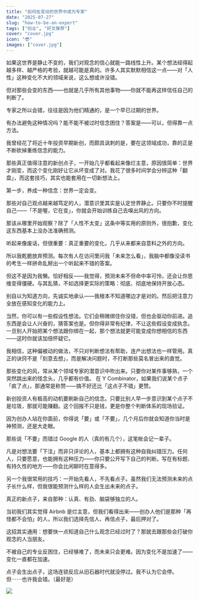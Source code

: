 ```yaml
---
title: "如何在变动的世界中成为专家"
date: "2025-07-27"
slug: "how-to-be-an-expert"
tags: ["创业", "好文推荐"]
cover: "cover.jpg"
icon: "😎"
images: ["cover.jpg"]
---
```

如果这世界是静止不变的，我们对观念的信心就能一路线性上升。某个想法经得起越多样、越严格的考验，就越可能是真的。许多人其实默默相信这一点——对「人性」这种变化不大的领域来说，这么想或许没错。



但对那些会变的东西——也就是几乎所有其他事物——你就不能再这样信任自己的判断了。



专家之所以会错，往往是因为他们精通的，是一个早已过期的世界。



有办法避免这种情况吗？能不能不被过时信念困住？答案是——可以，但得靠一点方法。



我曾经花了将近十年投资早期新创，而颇具讽刺的是，要在这领域成功，靠的正是不断砍掉重练信念的能力。



那些真正值得注意的新创点子，一开始几乎都看起来像烂主意，原因很简单：世界才刚变，而这个变化刚好让它从坏变成了对。我花了很多时间学会分辨这种「翻盘」，而这套技巧，其实也能套用在一切新想法上。



第一步，养成一种信念：世界一定会变。



那些对自己观点越来越笃定的人，潜意识里其实是认定世界静止。只要你不时提醒自己——「不是喔，它在变」，你就会开始训练自己去嗅出风的方向。



那该从哪里开始观察？除了「人性不太变」这条中等实用的原则外，很抱歉，变化这东西基本上没办法准确预测。



听起来像废话，但很重要：真正重要的变化，几乎从来都来自意料之外的方向。



所以我乾脆放弃预测。每次有人在访问里问我「未来怎么看」，我脑中都像没读书的考生一样拼命乱掰出一个听起来不错的答案。



但这不是因为我懒。恰好相反——我觉得，预测未来不但命中率可怜，还会让你思维变得僵硬。与其乱猜，不如选择更实际的策略：彻底、彻底地保持开放心态。



别自以为知道方向，先诚实地承认——我根本不知道哪边才是对的。然后把注意力全放在感知变化的能力上。



当然，你可以有一些假设性想法。它们会稍微绑住你没错，但也会驱动你前进。追东西是会让人兴奋的，猜答案也是。但你得非常有纪律，不让这些假设变成执念。
一旦别人开始把某个想法跟你绑在一起，那个想法就更可能变成你想相信的东西——这时你就该加倍怀疑它。



我相信，这种偏被动的做法，不只对判断想法有帮助，连产出想法也一样管用。真正的诀窍不是「刻意去想」，而是解决问题时，不打断那些莫名冒出来的直觉。



那些变化的风，常从某个领域专家的潜意识中吹出来。只要你对某件事够熟，一个突然跳出来的怪念头，几乎都有价值。
在 Y Combinator，如果我们说某个点子「疯了点」，那通常是称赞——搞不好还比「这点子不错」更赞。



新创投资人有极高的动机要刷新自己的信念。只要比别人早一步意识到某个点子不是垃圾，那就可能赚翻。这个回报不只是钱，更是你整个判断体系的现场验证。



因为创办人站在你面前，你得说「要」或「不要」，几个月后你就会知道你当时是神预测，还是大走眼。



那些说「不要」而错过 Google 的人（真的有几个），这笔帐会记一辈子。



凡是对想法要「下注」而非只评论的人，基本上都拥有这种自我纠错压力。任何人，只要愿意，也能拥有这种压力——你只要公开写下自己的判断。写在有标题、有持久性的地方——你会比闲聊时在意得多。



另一个我很常用的技巧：一开始先看人，不先看点子。虽然我们无法预测未来的点子长什么样，但我很能预测什么样的人会生出未来的点子。



真正的新点子，来自那种：认真、有劲、脑袋够独立的人。



当初我们其实觉得 Airbnb 是烂主意，但我们看得出来——创办人他们是那种「再怪都不会怕」的人，所以我们选择先信人、再信点子，最后押对了。



这招其实通用：想要快一点知道自己什么观念已经过时了？那就去跟那些会打破你观念的人当朋友。



不被自己的专业反困住，已经够难了，而未来只会更难。因为变化不是加速了——变化一直都在加速。



点子会生出点子，这场连锁反应从旧石器时代就没停过。我不认为它会停。
但⋯⋯也许我会错。（最好是）




![](https://prod-files-secure.s3.us-west-2.amazonaws.com/112d0858-5090-4d34-a606-b75eb8d65fd2/46476355-9cf3-4e99-9b7a-3531bc426380/1000202064.png?X-Amz-Algorithm=AWS4-HMAC-SHA256&X-Amz-Content-Sha256=UNSIGNED-PAYLOAD&X-Amz-Credential=ASIAZI2LB4663H4BSTNT%2F20250816%2Fus-west-2%2Fs3%2Faws4_request&X-Amz-Date=20250816T153134Z&X-Amz-Expires=3600&X-Amz-Security-Token=IQoJb3JpZ2luX2VjEC0aCXVzLXdlc3QtMiJGMEQCIEBYBQW%2BhhzqmtwEDaKb0XVq0RtGf6wm9gpGmHuZnYCtAiAb6B0wD4MwiFu4JIlFZ1BMy0H868qxF%2BOu1sLYSHt1%2Fyr%2FAwh2EAAaDDYzNzQyMzE4MzgwNSIMENWqVjH0sb9160TeKtwDcNg9f1t7o%2FpxIlLK9OyhQKDSfZEFp6omiEkN6OtXBXgBKnJQ61BftsQUo6l2UH1FiVx%2FxB5O87%2BXw4IUlLCodFaL%2FK8ecGOQTWAoyM9Bcc6WqkgApkflQwnwgWSt6v89lWOl7whhlRImi%2FAPEy0YILpjMtMqc3gRqpctgDCHRJYGznLQe2HuQ89LNk5K6W1D0tlHLyL2fI4qIloaJSLxpwABVZyS4KFcsV0lf61XtqFZ7r9MTZb3nP6DZPjcZpgxQ%2FYaiHaLKAWfe28lq3cFZrwd7Yivyv%2FIqIONHUE2LkpbGfa4I1S0At32vOmwLToJO6rj%2B5OtpFL5Crqy2obnzzztEadYmDARq2l0u05Trowqv5fqCUfVLGfS%2B6aFhC15Rv2lF%2BHTBwFTckJqv1p5Wp1N%2FcnZdWxSagIuHHiTRXcVspTRR9ud7ErjLxGhMHT1DpDREPvhac7Nm3OJty4iPU95C0HFVcSmym%2FUOZWY1BSWX4mHS71ErHr61%2FY5sg20XPHaXLfyKlKISiCcBi3P6UBi0cmxrW6kziEEs8b75GtfOSISAQFO%2BVFfySN99t%2B2%2Fdw3X9jmNtdR5HiBgk78tvqM96jM6AHDl3Rg10SoML4PgsyiLf3zLVpooAUwjICCxQY6pgHrBY659%2FA%2B1Tu5EmXWBZen2gjZTt2HLm8L1QGO2DAJdxHhWiuFyM4YMlDD%2FJ%2BNRXThLoIinQ2lGs6cp9w4pI9CfXar1xivYn%2BHof7%2FqRjefmGwh7ZBwKSnJ3A23dDAZERQixwBM7vmwyprrW%2FvPIGPfJom1%2BYW%2BmqrVjaYuAEXFHuUAwIvEXM2CxQMvNqgjM%2FPExrV8t6txjDe636MHUN%2BnXl7w576&X-Amz-Signature=6edcfe633e28f42204891819aff4e2bdf039f7c8a198da7b33b1306cc876a340&X-Amz-SignedHeaders=host&x-amz-checksum-mode=ENABLED&x-id=GetObject)

